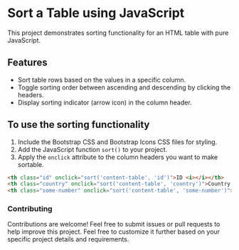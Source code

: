 # Sort a Table using JavaScript

This project demonstrates sorting functionality for an HTML table with pure JavaScript. 

## Features
- Sort table rows based on the values in a specific column.
- Toggle sorting order between ascending and descending by clicking the headers.
- Display sorting indicator (arrow icon) in the column header.

## To use the sorting functionality

1. Include the Bootstrap CSS and Bootstrap Icons CSS files for styling.
2. Add the JavaScript function `sort()` to your project.
3. Apply the `onclick` attribute to the column headers you want to make sortable.

```html
<th class="id" onclick="sort('content-table', 'id')">ID <i></i></th>
<th class="country" onclick="sort('content-table', 'country')">Country <i></i></th>
<th class="some-number" onclick="sort('content-table', 'some-number')">Some number <i></i></th>
```

### Contributing
Contributions are welcome! Feel free to submit issues or pull requests to help improve this project.
Feel free to customize it further based on your specific project details and requirements.



